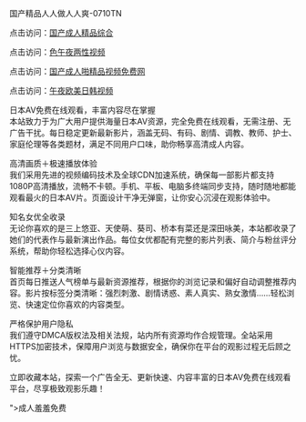 国产精品人人做人人爽-0710TN

点击访问：<a href="https://heiliaoxqkkct.pages.dev">国产成人精品综合</a>

点击访问：<a href="https://heiliaozj3tjd.pages.dev">色午夜两性视频</a>

点击访问：<a href="https://heiliaowzu4ur.pages.dev">国产成人啪精品视频免费网</a>

点击访问：<a href="https://heiliaoe8ajia.pages.dev">午夜欧美日韩视频</a>

日本AV免费在线观看，丰富内容尽在掌握  
本站致力于为广大用户提供海量日本AV资源，完全免费在线观看，无需注册、无广告干扰。每日稳定更新最新影片，涵盖无码、有码、剧情、调教、教师、护士、家庭伦理等各类题材，满足不同用户口味，助你畅享高清成人内容。

高清画质＋极速播放体验  
我们采用先进的视频编码技术及全球CDN加速系统，确保每一部影片都支持1080P高清播放，流畅不卡顿。手机、平板、电脑多终端同步支持，随时随地都能观看最火的日本AV片。页面设计干净无弹窗，让你安心沉浸在观影体验中。

知名女优全收录  
无论你喜欢的是三上悠亚、天使萌、葵司、桥本有菜还是深田咏美，本站都收录了她们的代表作与最新演出作品。每位女优都配有完整的影片列表、简介与粉丝评分系统，帮助你轻松选择心仪内容。

智能推荐＋分类清晰  
首页每日推送人气榜单与最新资源推荐，根据你的浏览记录和偏好自动调整推荐内容。影片按标签分类清晰：强烈刺激、剧情诱惑、素人真实、熟女激情……轻松浏览、快速定位你喜欢的内容类型。

严格保护用户隐私  
我们遵守DMCA版权法及相关法规，站内所有资源均作合规管理。全站采用HTTPS加密技术，保障用户浏览与数据安全，确保你在平台的观影过程无后顾之忧。

立即收藏本站，探索一个广告全无、更新快速、内容丰富的日本AV免费在线观看平台，尽享极致观影乐趣！

<span style="display:none;">[Canonical link] ( ）</span>">成人羞羞免费</a>
